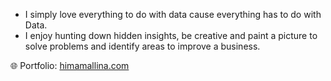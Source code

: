 - I simply love everything to do with data cause everything has to do with Data. 
- I enjoy hunting down hidden insights, be creative and paint a picture to solve problems and identify areas to improve a business. 

🌐 Portfolio: [himamallina.com](https://himamallina.com)  

